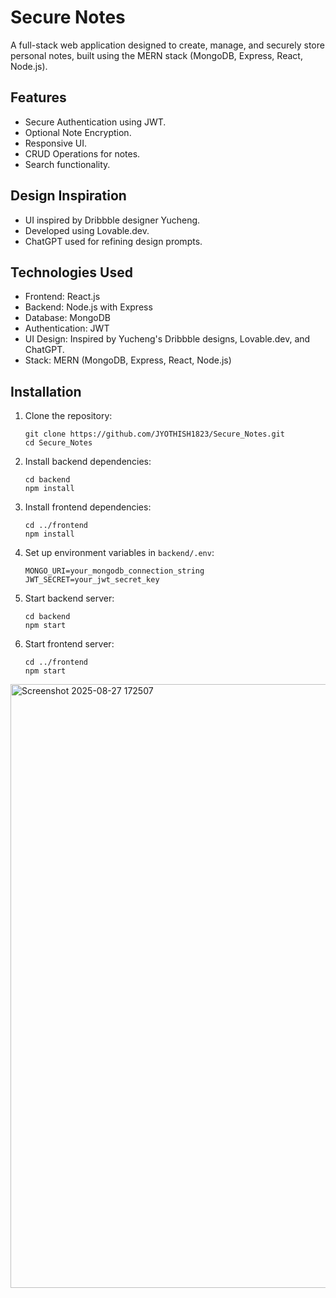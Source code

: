 # Secure Notes

A full-stack web application designed to create, manage, and securely store personal notes, built using the MERN stack (MongoDB, Express, React, Node.js).

## Features

* Secure Authentication using JWT.
* Optional Note Encryption.
* Responsive UI.
* CRUD Operations for notes.
* Search functionality.

## Design Inspiration

* UI inspired by Dribbble designer Yucheng.
* Developed using Lovable.dev.
* ChatGPT used for refining design prompts.

## Technologies Used

* Frontend: React.js
* Backend: Node.js with Express
* Database: MongoDB
* Authentication: JWT
* UI Design: Inspired by Yucheng's Dribbble designs, Lovable.dev, and ChatGPT.
* Stack: MERN (MongoDB, Express, React, Node.js)

## Installation

1. Clone the repository:

   ```
   git clone https://github.com/JYOTHISH1823/Secure_Notes.git
   cd Secure_Notes
   ```
2. Install backend dependencies:

   ```
   cd backend
   npm install
   ```
3. Install frontend dependencies:

   ```
   cd ../frontend
   npm install
   ```
4. Set up environment variables in `backend/.env`:

   ```
   MONGO_URI=your_mongodb_connection_string
   JWT_SECRET=your_jwt_secret_key
   ```
5. Start backend server:

   ```
   cd backend
   npm start
   ```
6. Start frontend server:

   ```
   cd ../frontend
   npm start

<img width="1890" height="966" alt="Screenshot 2025-08-27 172507" src="https://github.com/user-attachments/assets/f8be7a87-e738-4eee-be72-63ae9abb3e44" />



